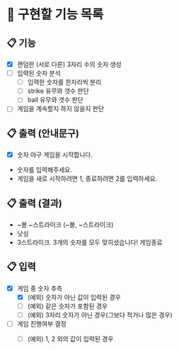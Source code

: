 # 🚀 구현할 기능 목록
## 📋 기능
- [X] 랜덤한 (서로 다른) 3자리 수의 숫자 생성
- [ ] 입력된 숫자 분석
    - [ ] 입력한 숫자를 한자리씩 분리
    - [ ] strike 유무와 갯수 판단
    - [ ] ball 유무와 갯수 판단
- [ ] 게임을 계속할지 하지 않을지 판단

## 📋 출력 (안내문구)
- [x] 숫자 야구 게임을 시작합니다.
- 숫자를 입력해주세요.
- 게임을 새로 시작하려면 1, 종료하려면 2를 입력하세요.

## 📋 출력 (결과)
- ~볼 ~스트라이크 (~볼, ~스트라이크)
- 낫싱
- 3스트라이크. 3개의 숫자를 모두 맞히셨습니다! 게임종료

## 📋 입력
- [x] 게임 중 숫자 추측
   - [x] (예외) 숫자가 아닌 값이 입력된 경우
   - [ ] (예외) 같은 숫자가 포함된 경우
   - [ ] (예외) 3자리 숫자가 아닌 경우(그보다 적거나 많은 경우)
- [ ] 게임 진행여부 결정
   - [ ] (예외) 1, 2 외의 값이 입력된 경우

